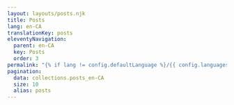 ```yaml
---
layout: layouts/posts.njk
title: Posts
lang: en-CA
translationKey: posts
eleventyNavigation:
  parent: en-CA
  key: Posts
  order: 3
permalink: "{% if lang != config.defaultLanguage %}/{{ config.languages[lang].slug }}{% endif %}/{{ translations[lang].posts }}/{% if pagination.pageNumber > 0 %}page/{{ pagination.pageNumber + 1 }}/{% endif %}"
pagination:
  data: collections.posts_en-CA
  size: 10
  alias: posts
---
```

